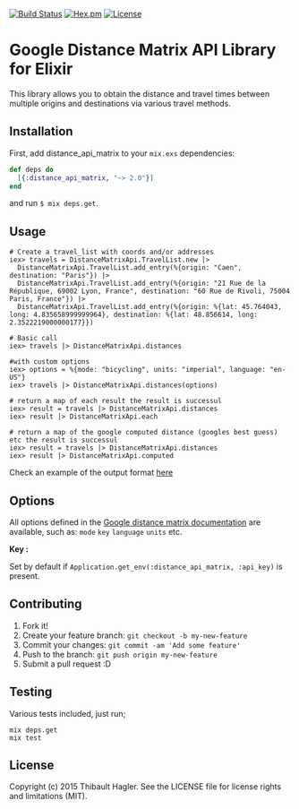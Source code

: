 [![Build Status](https://travis-ci.org/C404/distance-matrix-api.svg?branch=master)](https://travis-ci.org/C404/distance-matrix-api)
[![Hex.pm](https://img.shields.io/hexpm/v/distance_api_matrix.svg)](https://hex.pm/packages/distance_api_matrix)
[![License](http://img.shields.io/badge/license-MIT-brightgreen.svg)](http://opensource.org/licenses/MIT)
# Google Distance Matrix API Library for Elixir
This library allows you to obtain the distance and travel times between multiple origins and destinations via various travel methods.

## Installation

First, add distance_api_matrix to your `mix.exs` dependencies:

```elixir
def deps do
  [{:distance_api_matrix, "~> 2.0"}]
end
```
and run `$ mix deps.get`.

## Usage

```iex
# Create a travel_list with coords and/or addresses
iex> travels = DistanceMatrixApi.TravelList.new |>
  DistanceMatrixApi.TravelList.add_entry(%{origin: "Caen", destination: "Paris"}) |>
  DistanceMatrixApi.TravelList.add_entry(%{origin: "21 Rue de la République, 69002 Lyon, France", destination: "60 Rue de Rivoli, 75004 Paris, France"}) |>
  DistanceMatrixApi.TravelList.add_entry(%{origin: %{lat: 45.764043, long: 4.835658999999964}, destination: %{lat: 48.856614, long: 2.3522219000000177}})

# Basic call
iex> travels |> DistanceMatrixApi.distances

#with custom options
iex> options = %{mode: "bicycling", units: "imperial", language: "en-US"}
iex> travels |> DistanceMatrixApi.distances(options)

# return a map of each result the result is successul
iex> result = travels |> DistanceMatrixApi.distances
iex> result |> DistanceMatrixApi.each

# return a map of the google computed distance (googles best guess) etc the result is successul
iex> result = travels |> DistanceMatrixApi.distances
iex> result |> DistanceMatrixApi.computed
```

Check an example of the output format [here](https://maps.googleapis.com/maps/api/distancematrix/json?origins=Rue%20de%20Lappe,%20Paris%7CPlace%20de%20l%27Opera,%20Paris&destinations=Place%20de%20l%27Opera,%20Paris%7CPlace%20Gambetta,%20Paris&mode=bicycling&language=fr-FR)

## Options

All options defined in the [Google distance matrix documentation](https://developers.google.com/maps/documentation/distance-matrix/intro) are available, such as: `mode` `key` `language` `units` etc.

**Key :**

Set by default if `Application.get_env(:distance_api_matrix, :api_key)` is present.

## Contributing

1. Fork it!
2. Create your feature branch: `git checkout -b my-new-feature`
3. Commit your changes: `git commit -am 'Add some feature'`
4. Push to the branch: `git push origin my-new-feature`
5. Submit a pull request :D

## Testing

Various tests included, just run;

    mix deps.get
    mix test

## License

Copyright (c) 2015 Thibault Hagler. See the LICENSE file for license rights and limitations (MIT).
